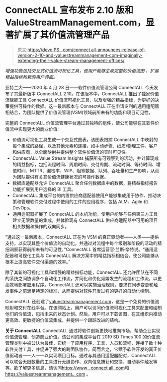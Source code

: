 # ConnectALL 宣布发布 2.10 版和 ValueStreamManagement.com，显著扩展了其价值流管理产品

> 原文:[https://devo PS . com/connect all-announces-release-of-version-2-10-and-valuestreammanagement-com-imaginally-extending-their-value-stream-management-offices/](https://devops.com/connectall-announces-release-of-version-2-10-and-valuestreammanagement-com-significantly-extending-their-value-stream-management-offerings/)

*增强功能包括交互式价值流可视化工具，使用户能够生成完整的价值流图* *、扩展精益指标和新的用户界面。*

亚特兰大——2020 年 4 月 28 日——软件价值流管理公司 ConnectALL 今天发布了其最新版本 ConnectALL 2.10。在该版本中，ConnectALL 推出了独家价值流赋能工具 ConnectALL 价值流可视化工具，以及增强的精益指标，为更好的决策提供可操作的数据。这一最新版本与 ConnectALL 正在申请专利的通用适配器相结合，为团队提供了价值流管理(VSM)领域前所未有的功能和项目可见性。

完整的 ConnectALL 价值流管理平台通过其独特的组件，使公司能够在其软件价值流中实现更大的商业价值:

*   价值流可视化工具生成一个交互式图表，该图表跟踪 ConnectALL 中映射的每个集成的路径，以及其他元素和连接，如手动步骤、纸质/物理工件、客户和供应商，以全面映射并提供整个软件价值流的实时可见性。
*   ConnectALL Value Stream Insights 捕获所有可观察到的活动，并计算现成的精益指标，包括流程时间、周期时间、交付周期、流动时间、等待时间、增值时间、MTTR、漏检率、WIP、阻塞数据、队列、吞吐量和生产影响，从而为团队提供有关其价值流健康状况的可操作数据。
*   数据库适配器允许 ConnectALL 聚合任何数据库中的数据，将精益指标报告功能扩展到用户选择的 BI 工具。
*   ConnectALL 集成平台的内置供应商适配器使用户能够集成用于协作、推动决策和管理软件交付过程中使用的工件的应用程序，包括 ALM、Agile 和 DevOps。
*   通用适配器扩展了 ConnectALL 的本机功能，使用户能够与任何第三方工具建立无限数量的集成，并体验现有 ConnectALL 供应商适配器中可用的项目相关数据和操作的双向同步。

“通过这一最新版本，ConnectALL 正在为 VSM 的真正驱动者——人类——提供支持，以实现其整个价值流的自动化，并通过对流程中每个级别和阶段的活动的精细洞察获得前所未有的可见性，”ConnectALL 首席运营官·兰斯·奈特说。“通用适配器和可视化工具与 ConnectALL 解决方案中的精益指标相结合，使公司能够从根本上提高软件交付渠道的效率。”

除了其新的可视化工具和增强的精益指标功能，ConnectALL 还允许团队在不同的系统之间协调多个自动化工作流，并简化和优化频繁发生的流程和工作流，以更高效地部署应用程序。ConnectALL 还可以实施治理规则，要求在同步变更和触发事件之前满足特定的标准，从而提供对软件开发过程的更好的自动化控制。

ConnectALL 还创建了[valuestreammanagement.com](https://valuestreammanagement.com/)，这是一个免费的价值流映射和交付在线平台。在该网站上，用户可以访问价值流可视化工具来配置和绘制他们的价值流，包括未来的状态计划。然后，用户可以下载该图，在其组织内推动更高效、更敏捷的价值流集成，并提供一个跟踪改进的结构。

**关于 ConnectALL** ConnectALL 通过将软件创新更快地推向市场，帮助企业实现价值流管理，创造商业价值。该公司的集成平台在 2019 SD Times 100 的价值流管理类别中被公认为最佳，它统一了应用程序、工具、人员和流程，连接了数十种软件交付工具，并促进了强大的跨团队协作。简而言之，它赋予软件开发的真正价值驱动者——人——以实现项目目标。通过与其通用适配器配对，ConnectALL 可以联合无限数量的工具进行无缝协作、双向信息捕获和交换、自动事件触发等等。欲了解更多信息，请访问[https://www . connect all .<wbr>com](https://www.connectall.com/)和[https://valuestreammanagement。<wbr> com](https://valuestreammanagement.com/) 。